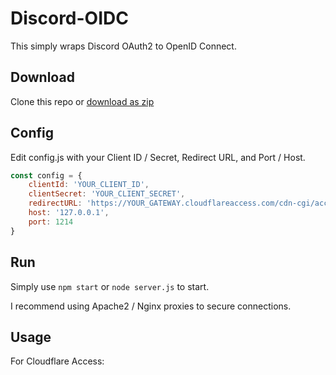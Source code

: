 # Discord-OIDC
This simply wraps Discord OAuth2 to OpenID Connect.
## Download
Clone this repo or [download as zip](https://github.com/kimcore/discord-oidc/archive/master.zip)
## Config
Edit config.js with your Client ID / Secret, Redirect URL, and Port / Host.
```js
const config = {
    clientId: 'YOUR_CLIENT_ID',
    clientSecret: 'YOUR_CLIENT_SECRET',
    redirectURL: 'https://YOUR_GATEWAY.cloudflareaccess.com/cdn-cgi/access/callback',
    host: '127.0.0.1',
    port: 1214
}
```
## Run
Simply use `npm start` or `node server.js` to start.

I recommend using Apache2 / Nginx proxies to secure connections.
## Usage
For Cloudflare Access:
[](https://i.imgur.com/g9J8srY.png)
